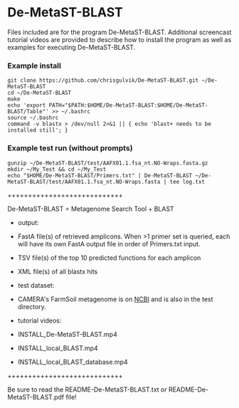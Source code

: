 # De-MetaST-BLAST
Files included are for the program De-MetaST-BLAST. Additional screencast tutorial videos are provided to describe how to install the program as well as examples for executing De-MetaST-BLAST.

### Example install
```
git clone https://github.com/chrisgulvik/De-MetaST-BLAST.git ~/De-MetaST-BLAST
cd ~/De-MetaST-BLAST
make
echo 'export PATH="$PATH:$HOME/De-MetaST-BLAST:$HOME/De-MetaST-BLAST/Table"' >> ~/.bashrc
source ~/.bashrc
command -v blastx > /dev/null 2>&1 || { echo 'blast+ needs to be installed still'; }
```

### Example test run (without prompts)
```
gunzip ~/De-MetaST-BLAST/test/AAFX01.1.fsa_nt.NO-Wraps.fasta.gz
mkdir ~/My_Test && cd ~/My_Test
echo "$HOME/De-MetaST-BLAST/Primers.txt" | De-MetaST-BLAST ~/De-MetaST-BLAST/test/AAFX01.1.fsa_nt.NO-Wraps.fasta | tee log.txt
```

++++++++++++++++++++++++++++

De-MetaST-BLAST = Metagenome Search Tool + BLAST

- output:

 - FastA file(s) of retrieved amplicons. When >1 primer set is queried, each will have its own FastA output file in order of Primers.txt input.
 - TSV file(s) of the top 10 predicted functions for each amplicon
 - XML file(s) of all blastx hits


- test dataset:

 - CAMERA's FarmSoil metagenome is on [NCBI](https://www.ncbi.nlm.nih.gov/Traces/wgs/?val=AAFX01#contigs) and is also in the test directory.


- tutorial videos:

 - INSTALL_De-MetaST-BLAST.mp4
 - INSTALL_local_BLAST.mp4
 - INSTALL_local_BLAST_database.mp4

++++++++++++++++++++++++++++

Be sure to read the README-De-MetaST-BLAST.txt or README-De-MetaST-BLAST.pdf file!
